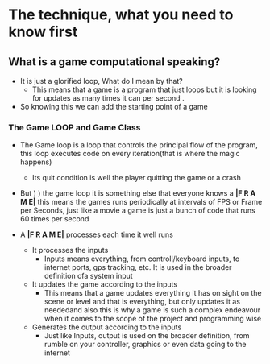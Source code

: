 # The technique, what you need to know first

## What is a game computational speaking?

+ It is just a glorified loop, What do I mean by that?
    + This means that a game is a program that just loops but it is looking for updates as many times it can per second .
+ So knowing this we can add the starting point of a game

### The Game LOOP and Game Class

+ The Game loop is a loop that controls the principal flow of the program, this loop executes code on every iteration(that is where the magic happens)
    + Its quit condition is well the player quitting the game or a crash
+ But ) ) the game loop it is something else that everyone knows a **|F R A M E|** this means the games runs periodically at intervals of FPS or Frame per Seconds, just like a movie a game is just a bunch of code that runs 60 times per second

+ A **|F R A M E|** processes each time it well runs
    + It processes the inputs
        + Inputs means everything, from controll/keyboard inputs, to internet ports, gps tracking, etc. It is used in the broader definition ofa system input
    + It updates the game according to the inputs
        + This means that a game updates everything it has on sight on the scene or level and that is everything, but only updates it as neededand also this is why a game is such a complex endeavour when it comes to the scope of the project and programming wise
    + Generates the output according to the inputs
        + Just like Inputs, output is used on the broader definition, from rumble on your controller, graphics or even data going to the internet


